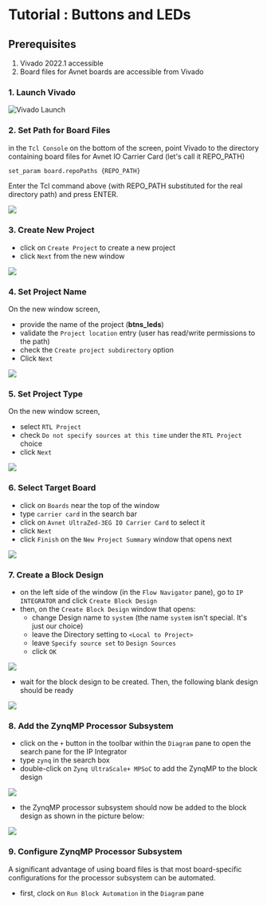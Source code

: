 # Tutorial : Buttons and LEDs

## Prerequisites

1. Vivado 2022.1 accessible
2. Board files for Avnet boards are accessible from Vivado

### 1. Launch Vivado

![Vivado Launch](./images/00_vivado_launch.png)

### 2. Set Path for Board Files

in the `Tcl Console` on the bottom of the screen, point Vivado to the directory
containing board files for Avnet IO Carrier Card (let's call it REPO_PATH)
```sh
set_param board.repoPaths {REPO_PATH}
```

Enter the Tcl command above (with REPO_PATH substituted for the real directory path) and press ENTER.

![](./images/01_vivado_Board_Repo_Paths.png)

### 3. Create New Project

- click on `Create Project` to create a new project
- click `Next` from the new window

![](./images/01_vivado_New_Project.png)

### 4. Set Project Name

On the new window screen,
- provide the name of the project (**btns_leds**)
- validate the `Project location` entry (user has read/write permissions to the path)
- check the `Create project subdirectory` option
- Click `Next`

![](./images/02_vivado_New_Project.png)

### 5. Set Project Type

On the new window screen,

- select `RTL Project`
- check `Do not specify sources at this time` under the `RTL Project` choice
- click `Next`

![](./images/03_vivado_New_Project_02.png)

### 6. Select Target Board

- click on `Boards` near the top of the window
- type `carrier card` in the search bar
- click on `Avnet UltraZed-3EG IO Carrier Card` to select it
- click `Next`
- click `Finish` on the `New Project Summary` window that opens next

![](./images/06_Board_Selection.png)

### 7. Create a Block Design

- on the left side of the window (in the `Flow Navigator` pane), go to `IP INTEGRATOR`
and click `Create Block Design`
- then, on the `Create Block Design` window that opens:
    - change Design name to `system` (the name `system` isn't special. It's just our choice)
    - leave the Directory setting to `<Local to Project>`
    - leave `Specify source set` to `Design Sources`
    - click `OK`

![](./images/07_Create_Block_Design.png)

- wait for the block design to be created. Then, the following blank design should be ready

![](./images/07_Blank_Block_Design.png)

### 8. Add the ZynqMP Processor Subsystem

- click on the `+` button in the toolbar within the `Diagram` pane to open the search pane for the IP Integrator
- type `zynq` in the search box
- double-click on `Zynq UltraScale+ MPSoC` to add the ZynqMP to the block design

![](./images/08_Add_ZynqMP.png)

- the ZynqMP processor subsystem should now be added to the block design as shown in the picture below:

![](./images/08_ZynqMP_Added.png)

### 9. Configure ZynqMP Processor Subsystem

A significant advantage of using board files is that most board-specific configurations for the processor subsystem can be automated.

- first, clock on `Run Block Automation` in the `Diagram` pane
